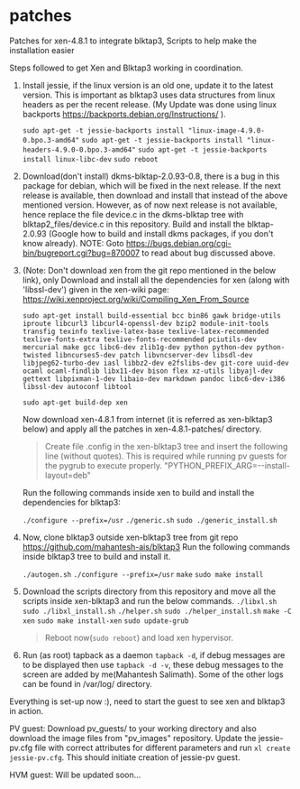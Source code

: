 # patches
Patches for xen-4.8.1 to integrate blktap3, Scripts to help make the installation easier

Steps followed to get Xen and Blktap3 working in coordination.

1. Install jessie, if the linux version is an old one, update it to the latest version. This is important as blktap3 uses data structures from linux headers as per the recent release. (My Update was done using linux backports https://backports.debian.org/Instructions/ ).

	`sudo apt-get -t jessie-backports install "linux-image-4.9.0-0.bpo.3-amd64"`
	`sudo apt-get -t jessie-backports install "linux-headers-4.9.0-0.bpo.3-amd64"`
	`sudo apt-get -t jessie-backports install linux-libc-dev`
	`sudo reboot`

2. Download(don't install) dkms-blktap-2.0.93-0.8, there is a bug in this package for debian, which will be fixed in the next release. If the next release is available, then download and install that instead of the above mentioned version. However, as of now next release is not available, hence replace the file  device.c in the dkms-blktap tree with blktap2_files/device.c in this repository. Build and install the blktap-2.0.93 (Google how to build and install dkms packages, if you don't know already). 
	NOTE: Goto https://bugs.debian.org/cgi-bin/bugreport.cgi?bug=870007 to read about bug discussed above.

3. (Note: Don't download xen from the git repo mentioned in the below link), only Download and install all the dependencies for xen (along with 'libssl-dev') given in the xen-wiki page:
	https://wiki.xenproject.org/wiki/Compiling_Xen_From_Source

	`sudo apt-get install build-essential bcc bin86 gawk bridge-utils iproute libcurl3 libcurl4-openssl-dev bzip2 module-init-tools transfig texinfo texlive-latex-base texlive-latex-recommended texlive-fonts-extra texlive-fonts-recommended pciutils-dev mercurial make gcc libc6-dev zlib1g-dev python python-dev python-twisted libncurses5-dev patch libvncserver-dev libsdl-dev libjpeg62-turbo-dev iasl libbz2-dev e2fslibs-dev git-core uuid-dev ocaml ocaml-findlib libx11-dev bison flex xz-utils libyajl-dev gettext libpixman-1-dev libaio-dev markdown pandoc libc6-dev-i386 libssl-dev autoconf libtool`

	`sudo apt-get build-dep xen`

 	Now download xen-4.8.1 from internet (it is referred as xen-blktap3 below) and apply all the patches in xen-4.8.1-patches/ directory.

	> Create file .config in the xen-blktap3 tree and insert the following line (without quotes). This is required while running pv guests for the pygrub to execute properly.
	"PYTHON_PREFIX_ARG=--install-layout=deb"

	Run the following commands inside xen to build and install the dependencies for blktap3:

	`./configure --prefix=/usr`
	`./generic.sh`
	`sudo ./generic_install.sh`

4. Now, clone blktap3 outside xen-blktap3 tree from git repo https://github.com/mahantesh-ais/blktap3
	Run the following commands inside blktap3 tree to build and install it.

	`./autogen.sh`
	`./configure --prefix=/usr`
	`make`
	`sudo make install`

5. Download the scripts directory from this repository and move all the scripts inside xen-blktap3 and run the below commands.
	`./libxl.sh`
	`sudo ./libxl_install.sh`
	`./helper.sh`
	`sudo ./helper_install.sh`
	`make -C xen`
	`sudo make install-xen`
	`sudo update-grub`

	> Reboot now(`sudo reboot`) and load xen hypervisor.

6. Run (as root) tapback as a daemon `tapback -d`, if debug messages are to be displayed then use `tapback -d -v`, these debug messages to the screen are added by me(Mahantesh Salimath). Some of the other logs can be found in /var/log/ directory.

Everything is set-up now :), need to start the guest to see xen and blktap3 in action.

PV guest:
	Download pv_guests/ to your working directory and also download the image files from "pv_images" repository. Update the jessie-pv.cfg file with correct attributes for different parameters and run `xl create jessie-pv.cfg`. This should initiate creation of jessie-pv guest.

HVM guest:
	Will be updated soon...
